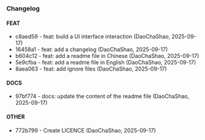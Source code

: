 ### Changelog

#### FEAT

* c8aed59 - feat: build a UI interface interaction (DaoChaShao, 2025-09-17)
* 16458a1 - feat: add a changelog (DaoChaShao, 2025-09-17)
* b604c12 - feat: add a readme file in Chinese (DaoChaShao, 2025-09-17)
* 5e9cfba - feat: add a readme file in English (DaoChaShao, 2025-09-17)
* 8aea063 - feat: add ignore files (DaoChaShao, 2025-09-17)

#### DOCS

* 97bf774 - docs: update the content of the readme file (DaoChaShao, 2025-09-17)

#### OTHER

* 772b799 - Create LICENCE (DaoChaShao, 2025-09-17)

